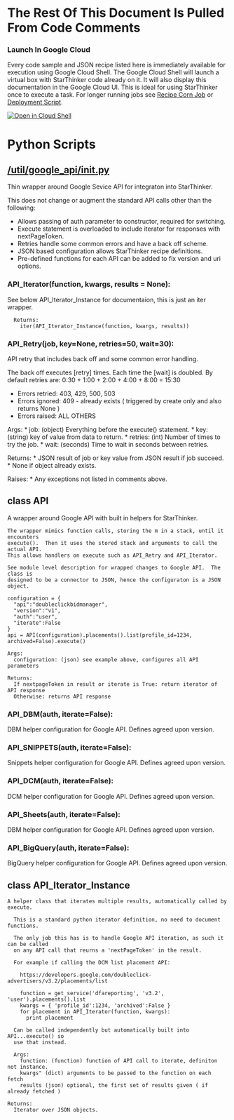 # The Rest Of This Document Is Pulled From Code Comments

### Launch In Google Cloud

Every code sample and JSON recipe listed here is immediately available for execution using Google Cloud Shell.  The Google Cloud Shell will launch a virtual box with StarThinker code already on it.  It will also display this documentation in the Google Cloud UI.  This is ideal for using StarThinker once to execute a task.  For longer running jobs see [Recipe Corn Job](/cron/README.md) or [Deployment Script](/deploy/README.md).

[![Open in Cloud Shell](http://gstatic.com/cloudssh/images/open-btn.svg)](https://console.cloud.google.com/cloudshell/editor?cloudshell_git_repo=https%3A%2F%2Fgithub.com%2Fgoogle%2Fstarthinker&cloudshell_print=LAUNCH_RECIPE.txt&cloudshell_tutorial=util%2Fgoogle_api%2FREADME.md)


# Python Scripts


## [/util/google_api/__init__.py](/util/google_api/__init__.py)

Thin wrapper around Google Sevice API for integraton into StarThinker.

This does not change or augment the standard API calls other than the following:

  * Allows passing of auth parameter to constructor, required for switching.
  * Execute statement is overloaded to include iterator for responses with nextPageToken. 
  * Retries handle some common errors and have a back off scheme.
  * JSON based configuration allows StarThinker recipe definitions.
  * Pre-defined functions for each API can be added to fix version and uri options.




### API_Iterator(function, kwargs, results = None):


   See below API_Iterator_Instance for documentaion, this is just an iter wrapper. 
      
      Returns:
        iter(API_Iterator_Instance(function, kwargs, results))
  


### API_Retry(job, key=None, retries=50, wait=30):


   API retry that includes back off and some common error handling.

  The back off executes [retry] times.  Each time the [wait] is doubled.
  By default retries are: 0:30 + 1:00 + 2:00 + 4:00 + 8:00 = 15:30

  * Errors retried: 403, 429, 500, 503
  * Errors ignored: 409 - already exists ( triggered by create only and also returns None )
  * Errors raised: ALL OTHERS

  Args:
    * job: (object) Everything before the execute() statement.
    * key: (string) key of value from data to return.
    * retries: (int) Number of times to try the job.
    * wait: (seconds) Time to wait in seconds between retries.

  Returns:
    * JSON result of job or key value from JSON result if job succeed.
    * None if object already exists.
       
  Raises:
    * Any exceptions not listed in comments above.

  


## class API

  A wrapper around Google API with built in helpers for StarThinker.
  
    The wrapper mimics function calls, storing the m in a stack, until it encounters
    execute().  Then it uses the stored stack and arguments to call the actual API.
    This allows handlers on execute such as API_Retry and API_Iterator.

    See module level description for wrapped changes to Google API.  The class is 
    designed to be a connector to JSON, hence the configuraton is a JSON object.

    configuration = {
      "api":"doubleclickbidmanager",
      "version":"v1",
      "auth":"user",
      "iterate":False
    }
    api = API(configuration).placements().list(profile_id=1234, archived=False).execute()

    Args:
      configuration: (json) see example above, configures all API parameters

    Returns:
      If nextpageToken in result or iterate is True: return iterator of API response
      Otherwise: returns API response
  


### API_DBM(auth, iterate=False):


  DBM helper configuration for Google API. Defines agreed upon version.
  


### API_SNIPPETS(auth, iterate=False):


  Snippets helper configuration for Google API. Defines agreed upon version.
  


### API_DCM(auth, iterate=False):


  DCM helper configuration for Google API. Defines agreed upon version.
  


### API_Sheets(auth, iterate=False):


  DBM helper configuration for Google API. Defines agreed upon version.
  


### API_BigQuery(auth, iterate=False):


  BigQuery helper configuration for Google API. Defines agreed upon version.
  


##   class API_Iterator_Instance

    A helper class that iterates multiple results, automatically called by execute.
    
      This is a standard python iterator definition, no need to document functions.

      The only job this has is to handle Google API iteration, as such it can be called
      on any API call that reurns a 'nextPageToken' in the result.
     
      For example if calling the DCM list placement API:
     
        https://developers.google.com/doubleclick-advertisers/v3.2/placements/list
    
        function = get_service('dfareporting', 'v3.2', 'user').placements().list
        kwargs = { 'profile_id':1234, 'archived':False } 
        for placement in API_Iterator(function, kwargs):
          print placement 

      Can be called independently but automatically built into API...execute() so
      use that instead.

      Args:
        function: (function) function of API call to iterate, definiton not instance.
        kwargs" (dict) arguments to be passed to the function on each fetch
        results (json) optional, the first set of results given ( if already fetched )

    Returns:
      Iterator over JSON objects.
    
